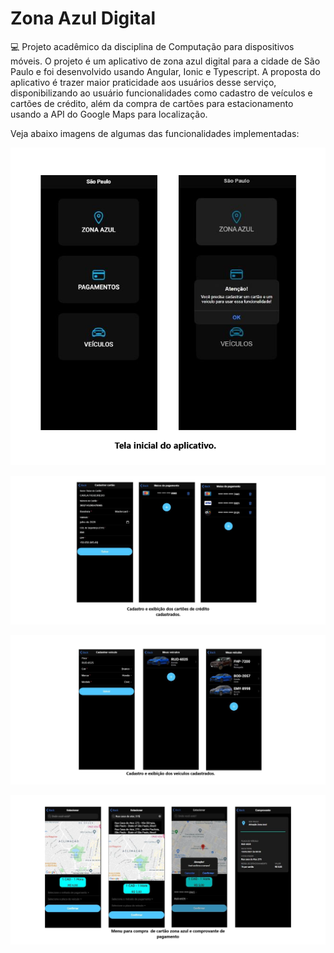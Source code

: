# Zona Azul Digital
:computer: Projeto acadêmico da disciplina de Computação para dispositivos móveis. O projeto é um aplicativo de zona azul digital para a cidade de São Paulo e foi desenvolvido
usando Angular, Ionic e Typescript. A proposta do aplicativo é trazer maior praticidade aos usuários desse serviço, disponibilizando ao usuário funcionalidades como cadastro
de veículos e cartões de crédito, além da compra de cartões para estacionamento usando a API do Google Maps para localização.

Veja abaixo imagens de algumas das funcionalidades implementadas:

![tela inicial](https://github.com/RafaellEstevam/zonaAzulDigital/blob/main/prints%20do%20sistema/tela%20inicial.png)

![cadastro e exibição dos cartões cadastrados](https://github.com/RafaellEstevam/zonaAzulDigital/blob/main/prints%20do%20sistema/cadastro%20e%20exibi%C3%A7%C3%A3o%20cart%C3%B5es.png)

![cadastro e exibição dos veículos cadastrados](https://github.com/RafaellEstevam/zonaAzulDigital/blob/main/prints%20do%20sistema/cadastro%20e%20exibi%C3%A7%C3%A3o%20veiculos.png)

![menu compra e comprovante](https://github.com/RafaellEstevam/zonaAzulDigital/blob/main/prints%20do%20sistema/menu%20compra%20e%20comprovante%20de%20pagamento.png)
